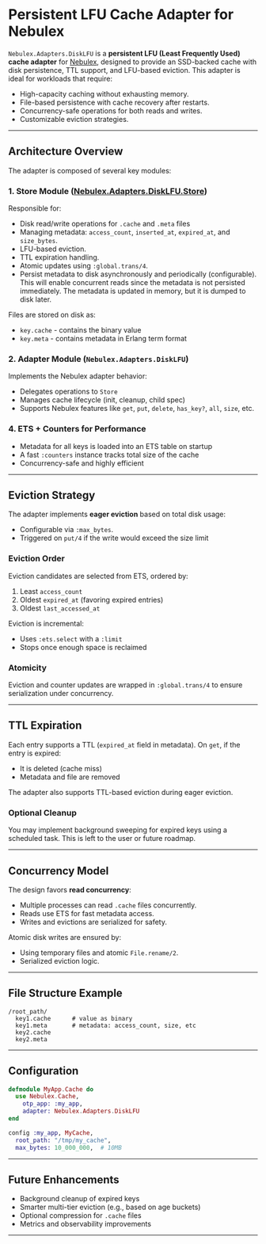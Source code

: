 # Persistent LFU Cache Adapter for Nebulex

`Nebulex.Adapters.DiskLFU` is a
**persistent LFU (Least Frequently Used) cache adapter**
for [Nebulex](https://hexdocs.pm/nebulex), designed to provide an SSD-backed
cache with disk persistence, TTL support, and LFU-based eviction.
This adapter is ideal for workloads that require:

- High-capacity caching without exhausting memory.
- File-based persistence with cache recovery after restarts.
- Concurrency-safe operations for both reads and writes.
- Customizable eviction strategies.

---

## Architecture Overview

The adapter is composed of several key modules:

### 1. **Store Module ([Nebulex.Adapters.DiskLFU.Store][store_mod])**

[store_mod]: https://github.com/elixir-nebulex/nebulex_disk_lfu/blob/main/lib/nebulex/adapters/disk_lfu/store.ex

Responsible for:

- Disk read/write operations for `.cache` and `.meta` files
- Managing metadata: `access_count`, `inserted_at`, `expired_at`,
  and `size_bytes`.
- LFU-based eviction.
- TTL expiration handling.
- Atomic updates using `:global.trans/4`.
- Persist metadata to disk asynchronously and periodically (configurable).
  This will enable concurrent reads since the metadata is not persisted
  immediately. The metadata is updated in memory, but it is dumped to disk
  later.

Files are stored on disk as:

- `key.cache` - contains the binary value
- `key.meta` - contains metadata in Erlang term format

### 2. **Adapter Module (**`Nebulex.Adapters.DiskLFU`**)**

Implements the Nebulex adapter behavior:

- Delegates operations to `Store`
- Manages cache lifecycle (init, cleanup, child spec)
- Supports Nebulex features like `get`, `put`, `delete`, `has_key?`, `all`,
  `size`, etc.

### 4. **ETS + Counters for Performance**

- Metadata for all keys is loaded into an ETS table on startup
- A fast `:counters` instance tracks total size of the cache
- Concurrency-safe and highly efficient

---

## Eviction Strategy

The adapter implements **eager eviction** based on total disk usage:

- Configurable via `:max_bytes`.
- Triggered on `put/4` if the write would exceed the size limit

### Eviction Order

Eviction candidates are selected from ETS, ordered by:

1. Least `access_count`
2. Oldest `expired_at` (favoring expired entries)
3. Oldest `last_accessed_at`

Eviction is incremental:

- Uses `:ets.select` with a `:limit`
- Stops once enough space is reclaimed

### Atomicity

Eviction and counter updates are wrapped in `:global.trans/4` to ensure
serialization under concurrency.

---

## TTL Expiration

Each entry supports a TTL (`expired_at` field in metadata). On `get`, if the
entry is expired:

- It is deleted (cache miss)
- Metadata and file are removed

The adapter also supports TTL-based eviction during eager eviction.

### Optional Cleanup

You may implement background sweeping for expired keys using a scheduled task.
This is left to the user or future roadmap.

---

## Concurrency Model

The design favors **read concurrency**:

- Multiple processes can read `.cache` files concurrently.
- Reads use ETS for fast metadata access.
- Writes and evictions are serialized for safety.

Atomic disk writes are ensured by:

- Using temporary files and atomic `File.rename/2`.
- Serialized eviction logic.

---

## File Structure Example

```
/root_path/
  key1.cache      # value as binary
  key1.meta       # metadata: access_count, size, etc
  key2.cache
  key2.meta
```

---

## Configuration

```elixir
defmodule MyApp.Cache do
  use Nebulex.Cache,
    otp_app: :my_app,
    adapter: Nebulex.Adapters.DiskLFU
end
```

```elixir
config :my_app, MyCache,
  root_path: "/tmp/my_cache",
  max_bytes: 10_000_000,  # 10MB
```

---

## Future Enhancements

- Background cleanup of expired keys
- Smarter multi-tier eviction (e.g., based on age buckets)
- Optional compression for `.cache` files
- Metrics and observability improvements

---

